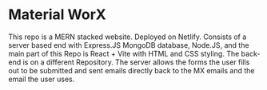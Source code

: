 # Material WorX
This repo is a MERN stacked website. Deployed on Netlify.
Consists of a server based end with Express.JS
MongoDB database, Node.JS, and the main part of this Repo is React + Vite
with HTML and CSS styling. The back-end is on a different
Repository. The server allows the forms the user
fills out to be submitted and sent emails directly back
to the MX emails and the email the user uses.
